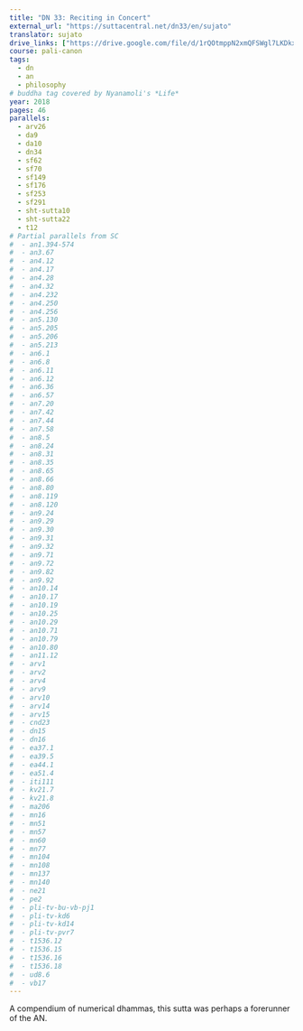 ```yaml
---
title: "DN 33: Reciting in Concert"
external_url: "https://suttacentral.net/dn33/en/sujato"
translator: sujato
drive_links: ["https://drive.google.com/file/d/1rQOtmppN2xmQFSWgl7LKDkxfsuXsHdOG/view?usp=drivesdk"]
course: pali-canon
tags:
  - dn
  - an
  - philosophy
# buddha tag covered by Nyanamoli's *Life*
year: 2018
pages: 46
parallels:
  - arv26
  - da9
  - da10
  - dn34
  - sf62
  - sf70
  - sf149
  - sf176
  - sf253
  - sf291
  - sht-sutta10
  - sht-sutta22
  - t12
# Partial parallels from SC
#  - an1.394-574
#  - an3.67
#  - an4.12
#  - an4.17
#  - an4.28
#  - an4.32
#  - an4.232
#  - an4.250
#  - an4.256
#  - an5.130
#  - an5.205
#  - an5.206
#  - an5.213
#  - an6.1
#  - an6.8
#  - an6.11
#  - an6.12
#  - an6.36
#  - an6.57
#  - an7.20
#  - an7.42
#  - an7.44
#  - an7.58
#  - an8.5
#  - an8.24
#  - an8.31
#  - an8.35
#  - an8.65
#  - an8.66
#  - an8.80
#  - an8.119
#  - an8.120
#  - an9.24
#  - an9.29
#  - an9.30
#  - an9.31
#  - an9.32
#  - an9.71
#  - an9.72
#  - an9.82
#  - an9.92
#  - an10.14
#  - an10.17
#  - an10.19
#  - an10.25
#  - an10.29
#  - an10.71
#  - an10.79
#  - an10.80
#  - an11.12
#  - arv1
#  - arv2
#  - arv4
#  - arv9
#  - arv10
#  - arv14
#  - arv15
#  - cnd23
#  - dn15
#  - dn16
#  - ea37.1
#  - ea39.5
#  - ea44.1
#  - ea51.4
#  - iti111
#  - kv21.7
#  - kv21.8
#  - ma206
#  - mn16
#  - mn51
#  - mn57
#  - mn60
#  - mn77
#  - mn104
#  - mn108
#  - mn137
#  - mn140
#  - ne21
#  - pe2
#  - pli-tv-bu-vb-pj1
#  - pli-tv-kd6
#  - pli-tv-kd14
#  - pli-tv-pvr7
#  - t1536.12
#  - t1536.15
#  - t1536.16
#  - t1536.18
#  - ud8.6
#  - vb17
---
```


A compendium of numerical dhammas, this sutta was perhaps a forerunner of the AN.
